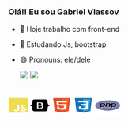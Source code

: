 ### Olá!! Eu sou Gabriel Vlassov

- 🔭 Hoje trabalho com front-end
- 🌱 Estudando Js, bootstrap
- 😄 Pronouns: ele/dele

  <img height="180em" src="https://github-readme-stats.vercel.app/api?username=Gabriel%2DVlas&show_icons=true&theme=tokyonight">
  <img height="180em" src="https://github-readme-stats.vercel.app/api/top-langs/?username=Gabriel%2DVlas&layout=compact&theme=tokyonight&card_heigth=600px">

<div style="display: inline_block;"><br>
  <img align="center" alt="Rafa-Js" height="30" width="40" src="https://raw.githubusercontent.com/devicons/devicon/master/icons/javascript/javascript-plain.svg">
  <img align="center" alt="Rafa-Ts" height="30" width="40" src="https://raw.githubusercontent.com/devicons/devicon/master/icons/bootstrap/bootstrap-plain.svg">
  <img align="center" alt="Rafa-HTML" height="30" width="40" src="https://raw.githubusercontent.com/devicons/devicon/master/icons/html5/html5-original.svg">
  <img align="center" alt="Rafa-CSS" height="30" width="40" src="https://raw.githubusercontent.com/devicons/devicon/master/icons/css3/css3-original.svg">
  <img align="center" alt="Rafa-Python" height="40" width="50" src="https://raw.githubusercontent.com/devicons/devicon/master/icons/php/php-original.svg">
</div>
